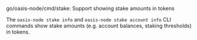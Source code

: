 go/oasis-node/cmd/stake: Support showing stake amounts in tokens

The `oasis-node stake info` and `oasis-node stake account info` CLI commands
show stake amounts (e.g. account balances, staking thresholds) in tokens.
